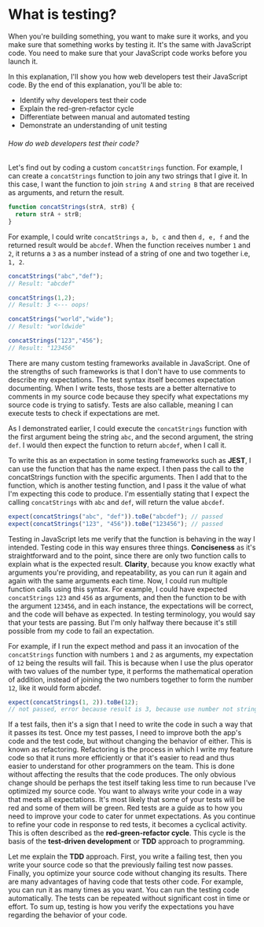 # What is testing?
When you're building something, you want to make sure it works, and you make sure that something works by testing it. It's the same with JavaScript code. You need to make sure that your JavaScript code works before you launch it. 

In this explanation, I'll show you how web developers test their JavaScript code. By the end of this explanation, you'll be able to:

- Identify why developers test their code
- Explain the red-gren-refactor cycle
- Differentiate between manual and automated testing
- Demonstrate an understanding of unit testing

###### How do web developers test their code?
Let's find out by coding a custom `concatStrings` function. For example, I can create a `concatStrings` function to join any two strings that I give it. In this case, I want the function to join `string A` and `string B` that are received as arguments, and return the result.
```js
function concatStrings(strA, strB) {
  return strA + strB;
}
```

For example, I could write `concatStrings` `a, b, c` and then `d, e, f` and the returned result would be `abcdef`. When the function receives number `1` and `2`, it returns a `3` as a number instead of a string of one and two together i.e, `1, 2`.
```js
concatStrings("abc","def");
// Result: "abcdef"

concatStrings(1,2);
// Result: 3 <--- oops!

concatStrings("world","wide");
// Result: "worldwide"

concatStrings("123","456");
// Result: "123456"
```

There are many custom testing frameworks available in JavaScript. One of the strengths of such frameworks is that I don't have to use comments to describe my expectations. The test syntax itself becomes expectation documenting. When I write tests, those tests are a better alternative to comments in my source code because they specify what expectations my source code is trying to satisfy. Tests are also callable, meaning I can execute tests to check if expectations are met.

As I demonstrated earlier, I could execute the `concatStrings` function with the first argument being the string `abc`, and the second argument, the string `def`. I would then expect the function to return `abcdef`, when I call it.

To write this as an expectation in some testing frameworks such as **JEST**, I can use the function that has the name expect. I then pass the call to the concatStrings function with the specific arguments. Then I add that to the function, which is another testing function, and I pass it the value of what I'm expecting this code to produce. I'm essentially stating that I expect the calling `concatStrings` with `abc` and `def`, will return the value `abcdef`.
```js
expect(concatStrings("abc", "def")).toBe("abcdef"); // passed
expect(concatStrings("123", "456")).toBe("123456"); // passed
```

Testing in JavaScript lets me verify that the function is behaving in the way I intended. Testing code in this way ensures three things. **Conciseness** as it's straightforward and to the point, since there are only two function calls to explain what is the expected result. **Clarity**, because you know exactly what arguments you're providing, and repeatability, as you can run it again and again with the same arguments each time. Now, I could run multiple function calls using this syntax. For example, I could have expected `concatStrings` `123` and `456` as arguments, and then the function to be with the argument `123456`, and in each instance, the expectations will be correct, and the code will behave as expected. In testing terminology, you would say that your tests are passing. But I'm only halfway there because it's still possible from my code to fail an expectation.

For example, if I run the expect method and pass it an invocation of the `concatStrings` function with numbers `1` and `2` as arguments, my expectation of `12` being the results will fail. This is because when I use the plus operator with two values of the number type, it performs the mathematical operation of addition, instead of joining the two numbers together to form the number `12`, like it would form abcdef.
```js
expect(concatStrings(1, 2)).toBe(12); 
// not passed, error because result is 3, because use number not string
```

If a test fails, then it's a sign that I need to write the code in such a way that it passes its test. Once my test passes, I need to improve both the app's code and the test code, but without changing the behavior of either. This is known as refactoring. Refactoring is the process in which I write my feature code so that it runs more efficiently or that it's easier to read and thus easier to understand for other programmers on the team. This is done without affecting the results that the code produces. The only obvious change should be perhaps the test itself taking less time to run because I've optimized my source code. You want to always write your code in a way that meets all expectations. It's most likely that some of your tests will be red and some of them will be green. Red tests are a guide as to how you need to improve your code to cater for unmet expectations. As you continue to refine your code in response to red tests, it becomes a cyclical activity. This is often described as the **red-green-refactor cycle**. This cycle is the basis of the **test-driven development** or **TDD** approach to programming.

Let me explain the **TDD** approach. First, you write a failing test, then you write your source code so that the previously failing test now passes. Finally, you optimize your source code without changing its results. There are many advantages of having code that tests other code. For example, you can run it as many times as you want. You can run the testing code automatically. The tests can be repeated without significant cost in time or effort. To sum up, testing is how you verify the expectations you have regarding the behavior of your code.
